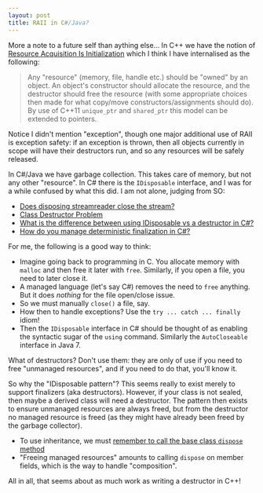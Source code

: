 ```yaml
---
layout: post
title: RAII in C#/Java?
---
```


More a note to a future self than aything else...  In C++ we have the notion of [Resource Acquisition Is Initialization](https://en.wikipedia.org/wiki/Resource_Acquisition_Is_Initialization) which I think I have internalised as the following:

> Any "resource" (memory, file, handle etc.) should be "owned" by an object.  An object's constructor should allocate the resource, and the destructor should free the resource (with some appropriate choices then made for what copy/move constructors/assignments should do).  By use of C++11 `unique_ptr` and `shared_ptr` this model can be extended to pointers.

<!--more-->

Notice I didn't mention "exception", though one major additional use of RAII is exception safety: if an exception is thrown, then all objects currently in scope will have their destructors run, and so any resources will be safely released.

In C#/Java we have garbage collection.  This takes care of memory, but not any other "resource".  In C# there is the `IDisposable` interface, and I was for a while confused by what this did.  I am not alone, judging from SO:

   - [Does disposing streamreader close the stream?](http://stackoverflow.com/questions/1065168/does-disposing-streamreader-close-the-stream)
   - [Class Destructor Problem](http://stackoverflow.com/questions/2529222/class-destructor-problem)
   - [What is the difference between using IDisposable vs a destructor in C#?](http://stackoverflow.com/questions/339063/what-is-the-difference-between-using-idisposable-vs-a-destructor-in-c?rq=1)
   - [How do you manage deterministic finalization in C#?](http://stackoverflow.com/questions/188473/how-do-you-manage-deterministic-finalization-in-c)
   
For me, the following is a good way to think:

   - Imagine going back to programming in C.  You allocate memory with `malloc` and then free it later with `free`.  Similarly, if you open a file, you need to later close it.
   - A managed language (let's say C#) removes the need to `free` anything.  But it does _nothing_ for the file open/close issue.
   - So we must manually `close()` a file, say.
   - How then to handle exceptions?  Use the `try ... catch ... finally` idiom!
   - Then the `IDisposable` interface in C# should be thought of as enabling the syntactic sugar of the `using` command.  Similarly the `AutoCloseable` interface in Java 7.
   
What of destructors?  Don't use them: they are only of use if you need to free "unmanaged resources", and if you need to do that, you'll know it.

So why the "IDisposable pattern"?  This seems really to exist merely to support finalizers (aka destructors).  However, if your class is not sealed, then maybe a derived class will need a destructor.  The pattern then exists to ensure unmanaged resources are always freed, but from the destructor no managed resource is freed (as they might have already been freed by the garbage collector).

   - To use inheritance, we must [remember to call the base class `dispose` method](https://msdn.microsoft.com/en-us/library/ms182330.aspx)
   - "Freeing managed resources" amounts to calling `dispose` on member fields, which is the way to handle "composition".
   
All in all, that seems about as much work as writing a destructor in C++!